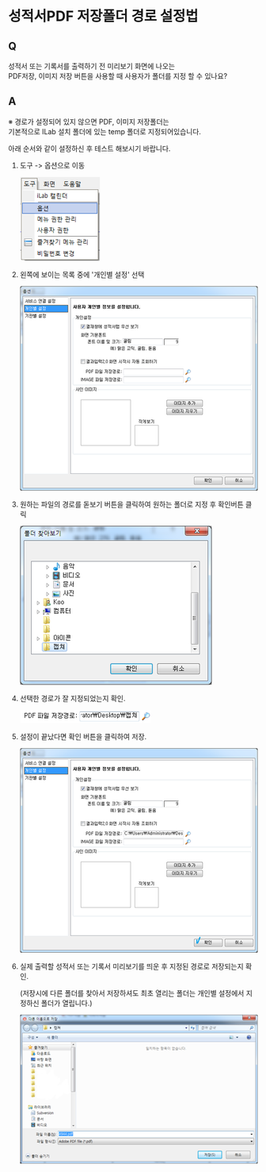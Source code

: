 # 성적서PDF 저장폴더 경로 설정법

## Q

성적서 또는 기록서를 출력하기 전 미리보기 화면에 나오는  
PDF저장, 이미지 저장 버튼을 사용할 때 사용자가 폴더를 지정 할 수 있나요?

## A

※ 경로가 설정되어 있지 않으면 PDF, 이미지 저장폴더는  
기본적으로 ILab 설치 폴더에 있는 temp 폴더로 지정되어있습니다.

아래 순서와 같이 설정하신 후 테스트 해보시기 바랍니다.

1. 도구 -&gt; 옵션으로 이동  

   ![](../.gitbook/assets/01%20%2822%29.png)

2. 왼쪽에 보이는 목록 중에 '개인별 설정' 선택  

   ![](../.gitbook/assets/02%20%2815%29.png)

3. 원하는 파일의 경로를 돋보기 버튼을 클릭하여 원하는 폴더로 지정 후 확인버튼 클릭  

   ![](../.gitbook/assets/03temp.png)

4. 선택한 경로가 잘 지정되었는지 확인.  

   ![](../.gitbook/assets/04%20%2816%29.png)

5. 설정이 끝났다면 확인 버튼을 클릭하여 저장.  

   ![](../.gitbook/assets/05%20%2815%29.png)

6. 실제 출력할 성적서 또는 기록서 미리보기를 띄운 후 지정된 경로로 저장되는지 확인.  

   \(저장시에 다른 폴더를 찾아서 저장하셔도 최초 열리는 폴더는 개인별 설정에서 지정하신 폴더가 열립니다.\)  

   ![](../.gitbook/assets/06%20%289%29.png)

